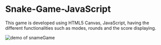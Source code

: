 # Snake-Game-JavaScript

This game is developed using HTML5 Canvas, JavaScript, having the different functionalities such as modes, rounds and the score displaying.

![demo of snameGame](https://github.com/sheikh67/Snake-Game-JavaScript/blob/master/demo.png)
